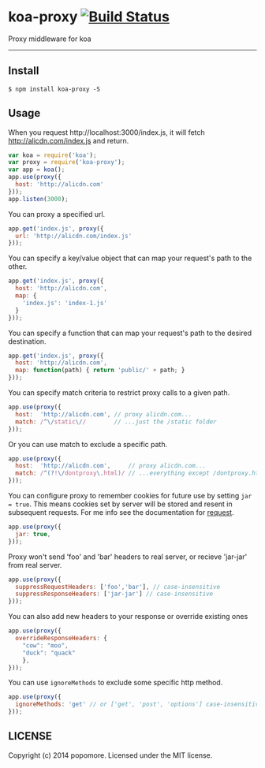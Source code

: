 # koa-proxy [![Build Status](https://travis-ci.com/edorivai/koa-proxy.svg?branch=master)](https://travis-ci.com/edorivai/koa-proxy)

Proxy middleware for koa

---

## Install

```
$ npm install koa-proxy -S
```

## Usage

When you request http://localhost:3000/index.js, it will fetch http://alicdn.com/index.js and return.

```js
var koa = require('koa');
var proxy = require('koa-proxy');
var app = koa();
app.use(proxy({
  host: 'http://alicdn.com'
}));
app.listen(3000);
```

You can proxy a specified url.

```js
app.get('index.js', proxy({
  url: 'http://alicdn.com/index.js'
}));
```

You can specify a key/value object that can map your request's path to the other.

```js
app.get('index.js', proxy({
  host: 'http://alicdn.com',
  map: {
    'index.js': 'index-1.js'
  }
}));
```

You can specify a function that can map your request's path to the desired destination.

```js
app.get('index.js', proxy({
  host: 'http://alicdn.com',
  map: function(path) { return 'public/' + path; }
}));
```

You can specify match criteria to restrict proxy calls to a given path.

```js
app.use(proxy({
  host:  'http://alicdn.com', // proxy alicdn.com...
  match: /^\/static\//        // ...just the /static folder
}));
```

Or you can use match to exclude a specific path.

```js
app.use(proxy({
  host:  'http://alicdn.com',     // proxy alicdn.com...
  match: /^(?!\/dontproxy\.html)/ // ...everything except /dontproxy.html
}));
```

You can configure proxy to remember cookies for future use by setting `jar = true`. This means cookies set by server will be stored and resent in subsequent requests. For me info see the documentation for [request](https://github.com/request/request).

```js
app.use(proxy({
  jar: true,
}));
```

Proxy won't send 'foo' and 'bar' headers to real server, or recieve 'jar-jar' from real server.

```js
app.use(proxy({
  suppressRequestHeaders: ['foo','bar'], // case-insensitive
  suppressResponseHeaders: ['jar-jar'] // case-insensitive
}));
```

You can also add new headers to your response or override existing ones
```js
app.use(proxy({
  overrideResponseHeaders: {
    "cow": "moo",
    "duck": "quack"
    }, 
}));
```

You can use `ignoreMethods` to exclude some specific http method.

```js
app.use(proxy({
  ignoreMethods: 'get' // or ['get', 'post', 'options'] case-insensitive
}));
```

## LICENSE

Copyright (c) 2014 popomore. Licensed under the MIT license.
